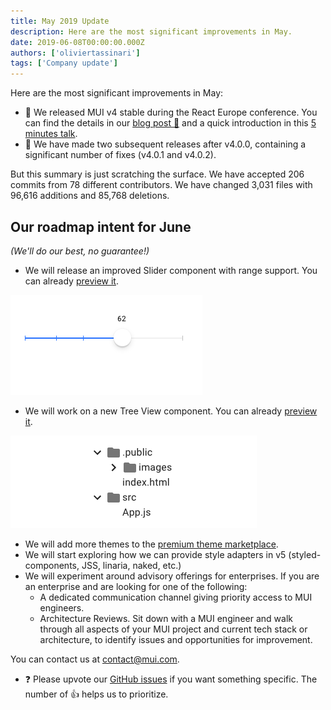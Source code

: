 ```yaml
---
title: May 2019 Update
description: Here are the most significant improvements in May.
date: 2019-06-08T00:00:00.000Z
authors: ['oliviertassinari']
tags: ['Company update']
---
```


Here are the most significant improvements in May:

- 🎉 We released MUI v4 stable during the React Europe conference.
  You can find the details in our [blog post 📝](https://mui.com/blog/material-ui-v4-is-out/) and a quick introduction in this [5 minutes talk](https://www.youtube.com/watch?v=m54_CPfbWow).
- 🐛 We have made two subsequent releases after v4.0.0, containing a significant number of fixes (v4.0.1 and v4.0.2).

But this summary is just scratching the surface. We have accepted 206 commits from 78 different contributors. We have changed 3,031 files with 96,616 additions and 85,768 deletions.

## Our roadmap intent for June

_(We'll do our best, no guarantee!)_

- We will release an improved Slider component with range support. You can already [preview it](https://deploy-preview-15703--material-ui.netlify.app/components/slider/).

![Slider](/static/blog/may-2019-update/slider.png)

- We will work on a new Tree View component. You can already [preview it](https://deploy-preview-14827--material-ui.netlify.app/components/tree-view/).

![Tree View](/static/blog/may-2019-update/tree-view.png)

- We will add more themes to the [premium theme marketplace](https://mui.com/store/).
- We will start exploring how we can provide style adapters in v5 (styled-components, JSS, linaria, naked, etc.)
- We will experiment around advisory offerings for enterprises.
  If you are an enterprise and are looking for one of the following:
  - A dedicated communication channel giving priority access to MUI engineers.
  - Architecture Reviews. Sit down with a MUI engineer and walk through all aspects of your MUI project and current tech stack or architecture, to identify issues and opportunities for improvement.

You can contact us at contact@mui.com.

- ❓ Please upvote our [GitHub issues](https://github.com/mui-org/material-ui/issues) if you want something specific. The number of 👍 helps us to prioritize.
